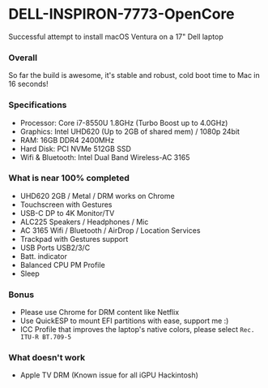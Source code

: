# DELL-INSPIRON-7773-OpenCore
Successful attempt to install macOS Ventura on a 17" Dell laptop

### Overall
So far the build is awesome, it's stable and robust, cold boot time to Mac in 16 seconds!

### Specifications

* Processor: Core i7-8550U 1.8GHz (Turbo Boost up to 4.0GHz)
* Graphics: Intel UHD620 (Up to 2GB of shared mem) / 1080p 24bit
* RAM: 16GB DDR4 2400MHz
* Hard Disk: PCI NVMe 512GB SSD
* Wifi & Bluetooth: Intel Dual Band Wireless-AC 3165

### What is near 100% completed

* UHD620 2GB / Metal / DRM works on Chrome
* Touchscreen with Gestures
* USB-C DP to 4K Monitor/TV
* ALC225 Speakers / Headphones / Mic
* AC 3165 Wifi / Bluetooth / AirDrop / Location Services
* Trackpad with Gestures support
* USB Ports USB2/3/C
* Batt. indicator
* Balanced CPU PM Profile
* Sleep

### Bonus
* Please use Chrome for DRM content like Netflix
* Use QuickESP to mount EFI partitions with ease, support me :)
* ICC Profile that improves the laptop's native colors, please select `Rec. ITU-R BT.709-5`

### What doesn't work
* Apple TV DRM (Known issue for all iGPU Hackintosh)

